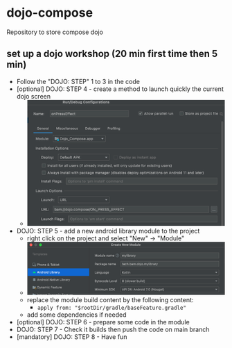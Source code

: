 # dojo-compose
Repository to store compose dojo


## set up a dojo workshop (20 min first time then 5 min)

- Follow the "DOJO: STEP" 1 to 3 in the code
- [optional] DOJO: STEP 4 - create a method to launch quickly the current dojo screen
  - ![dojo-step-4.png](dojo-step-4.png)
- DOJO: STEP 5 - add a new android library module to the project
  - right click on the project and select "New" -> "Module"
  - ![dojo-step-5.png](dojo-step-5.png)
  - replace the module build content by the following content: 
    - `apply from: "$rootDir/gradle/baseFeature.gradle"`
  - add some dependencies if needed 
- [optional] DOJO: STEP 6 - prepare some code in the module
- DOJO: STEP 7 - Check it builds then push the code on main branch 
- [mandatory] DOJO: STEP 8 - Have fun
